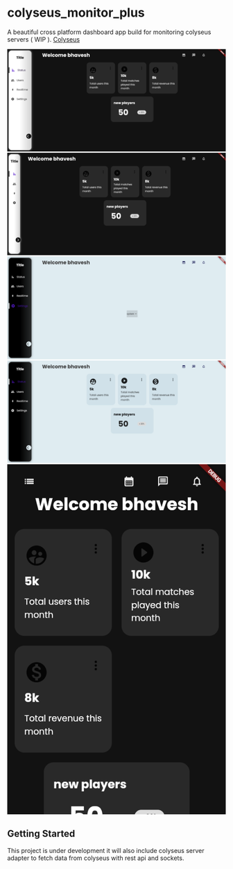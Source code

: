 # colyseus_monitor_plus

 A beautiful cross platform dashboard app build for monitoring colyseus servers ( WIP ).
 [Colyseus](https://github.com/colyseus/colyseus)
 
 ![alt text](./screenshots/dark1.png)
 ![alt text](./screenshots/dark2.png)
  ![alt text](./screenshots/light1.png)
   ![alt text](./screenshots/light2.png)
     ![alt text](./screenshots/mobile.png)

## Getting Started

This project is under development it will also include colyseus server adapter to fetch data from colyseus with rest api and sockets.
